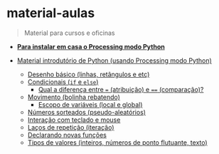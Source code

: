 # material-aulas
> Material para cursos e oficinas

- **[Para instalar em casa o Processing modo Python](https://abav.lugaralgum.com/como-instalar-o-processing-modo-python/)**

- [Material introdutório de Python (usando Processing modo Python)](//blob/master/Processing-Python)

  - [Desenho básico (linhas, retângulos e etc)](/Processing-Python/desenho-basico_py.md)
  - [Condicionais (`if` e `else`)](/Processing-Python/condicionais_py.md)
    - [Qual a diferença entre `=` (atribuição) e `==` (comparação)?](/Processing-Python/atribuicao-e-compracao.md)
  - [Movimento (bolinha rebatendo)](/Processing-Python/movimento_py.md)
    - [Escopo de variáveis (local e global)](/Processing-Python/escopo_py.md)
  - [Números sorteados (pseudo-aleatórios)](/Processing-Python/numeros-aleatorios_py.md)
  - [Interação com teclado e mouse](/Processing-Python/input_py.md)
  - [Laços de repetição (iteração)](/Processing-Python/lacos_py.md)
  - [Declarando novas funções](/Processing-Python/funcoes_py.md)
  - [Tipos de valores (inteiros, números de ponto flutuante, texto)](/Processing-Python/tipagem.md)
